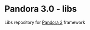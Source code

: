# Pandora 3.0 - libs
Libs repository for [Pandora 3](https://github.com/NesCafe62/pandora-3.0-core "Pandora 3 core repository") framework
